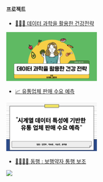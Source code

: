 

 
#### 프로젝트 
* [👩🏻‍⚕️ 데이터 과학을 활용한 건강전략](https://github.com/corazzon/boostcourse-ds-basic)

  
<a href="https://github.com/corazzon/python-text-analysis"><img src="project1" width=242></a>


* [📈 유통업체 판매 수요 예측](https://github.com/corazzon/boostcourse-ds-510)

  
<a href="https://github.com/corazzon/finance-data-analysis"><img src="project2" width=242></a>


* [🚶🏻‍♀️‍➡️ 동행 : 보행약자 통행 보조](https://github.com/corazzon/boostcourse-ds-511)

  
<a href="https://github.com/corazzon/open-data-analysis-basic"><img src="project3-1" width=242></a>









